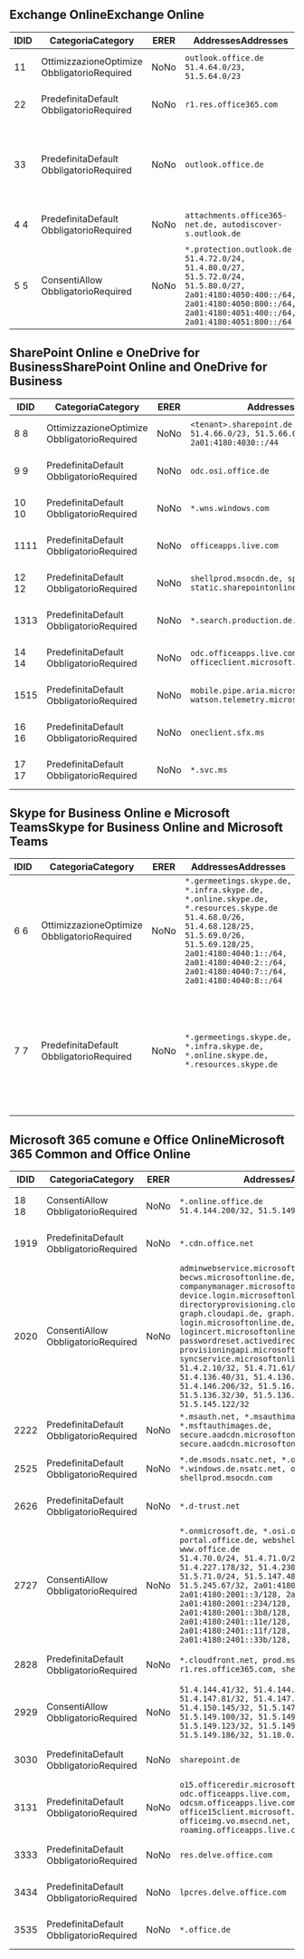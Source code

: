 <!--THIS FILE IS AUTOMATICALLY GENERATED. MANUAL CHANGES WILL BE OVERWRITTEN.-->
<!--Please contact the Office 365 Endpoints team with any questions.-->
<!--Germany endpoints version 2020120100-->
<!--File generated 2021-06-16 17:00:28.7402-->

## <a name="exchange-online"></a><span data-ttu-id="665f5-101">Exchange Online</span><span class="sxs-lookup"><span data-stu-id="665f5-101">Exchange Online</span></span>

<span data-ttu-id="665f5-102">ID</span><span class="sxs-lookup"><span data-stu-id="665f5-102">ID</span></span> | <span data-ttu-id="665f5-103">Categoria</span><span class="sxs-lookup"><span data-stu-id="665f5-103">Category</span></span> | <span data-ttu-id="665f5-104">ER</span><span class="sxs-lookup"><span data-stu-id="665f5-104">ER</span></span> | <span data-ttu-id="665f5-105">Addresses</span><span class="sxs-lookup"><span data-stu-id="665f5-105">Addresses</span></span> | <span data-ttu-id="665f5-106">Porte</span><span class="sxs-lookup"><span data-stu-id="665f5-106">Ports</span></span>
-- | -------------------- | -- | ----------------------------------------------------------------------------------------------------------------------------------------------------------------------------------------- | -------------------------------
<span data-ttu-id="665f5-107">1</span><span class="sxs-lookup"><span data-stu-id="665f5-107">1</span></span> | <span data-ttu-id="665f5-108">Ottimizzazione</span><span class="sxs-lookup"><span data-stu-id="665f5-108">Optimize</span></span><BR><span data-ttu-id="665f5-109">Obbligatorio</span><span class="sxs-lookup"><span data-stu-id="665f5-109">Required</span></span> | <span data-ttu-id="665f5-110">No</span><span class="sxs-lookup"><span data-stu-id="665f5-110">No</span></span> | `outlook.office.de`<BR>`51.4.64.0/23, 51.5.64.0/23` | <span data-ttu-id="665f5-111">**TCP:** 443, 80</span><span class="sxs-lookup"><span data-stu-id="665f5-111">**TCP:** 443, 80</span></span>
<span data-ttu-id="665f5-112">2</span><span class="sxs-lookup"><span data-stu-id="665f5-112">2</span></span> | <span data-ttu-id="665f5-113">Predefinita</span><span class="sxs-lookup"><span data-stu-id="665f5-113">Default</span></span><BR><span data-ttu-id="665f5-114">Obbligatorio</span><span class="sxs-lookup"><span data-stu-id="665f5-114">Required</span></span> | <span data-ttu-id="665f5-115">No</span><span class="sxs-lookup"><span data-stu-id="665f5-115">No</span></span> | `r1.res.office365.com` | <span data-ttu-id="665f5-116">**TCP:** 443, 80</span><span class="sxs-lookup"><span data-stu-id="665f5-116">**TCP:** 443, 80</span></span>
<span data-ttu-id="665f5-117">3</span><span class="sxs-lookup"><span data-stu-id="665f5-117">3</span></span> | <span data-ttu-id="665f5-118">Predefinita</span><span class="sxs-lookup"><span data-stu-id="665f5-118">Default</span></span><BR><span data-ttu-id="665f5-119">Obbligatorio</span><span class="sxs-lookup"><span data-stu-id="665f5-119">Required</span></span> | <span data-ttu-id="665f5-120">No</span><span class="sxs-lookup"><span data-stu-id="665f5-120">No</span></span> | `outlook.office.de` | <span data-ttu-id="665f5-121">**TCP:** 143, 25, 587, 993, 995</span><span class="sxs-lookup"><span data-stu-id="665f5-121">**TCP:** 143, 25, 587, 993, 995</span></span>
<span data-ttu-id="665f5-122">4 </span><span class="sxs-lookup"><span data-stu-id="665f5-122">4</span></span> | <span data-ttu-id="665f5-123">Predefinita</span><span class="sxs-lookup"><span data-stu-id="665f5-123">Default</span></span><BR><span data-ttu-id="665f5-124">Obbligatorio</span><span class="sxs-lookup"><span data-stu-id="665f5-124">Required</span></span> | <span data-ttu-id="665f5-125">No</span><span class="sxs-lookup"><span data-stu-id="665f5-125">No</span></span> | `attachments.office365-net.de, autodiscover-s.outlook.de` | <span data-ttu-id="665f5-126">**TCP:** 443, 80</span><span class="sxs-lookup"><span data-stu-id="665f5-126">**TCP:** 443, 80</span></span>
<span data-ttu-id="665f5-127">5 </span><span class="sxs-lookup"><span data-stu-id="665f5-127">5</span></span> | <span data-ttu-id="665f5-128">Consenti</span><span class="sxs-lookup"><span data-stu-id="665f5-128">Allow</span></span><BR><span data-ttu-id="665f5-129">Obbligatorio</span><span class="sxs-lookup"><span data-stu-id="665f5-129">Required</span></span> | <span data-ttu-id="665f5-130">No</span><span class="sxs-lookup"><span data-stu-id="665f5-130">No</span></span> | `*.protection.outlook.de`<BR>`51.4.72.0/24, 51.4.80.0/27, 51.5.72.0/24, 51.5.80.0/27, 2a01:4180:4050:400::/64, 2a01:4180:4050:800::/64, 2a01:4180:4051:400::/64, 2a01:4180:4051:800::/64` | <span data-ttu-id="665f5-131">**TCP:** 25, 443</span><span class="sxs-lookup"><span data-stu-id="665f5-131">**TCP:** 25, 443</span></span>

## <a name="sharepoint-online-and-onedrive-for-business"></a><span data-ttu-id="665f5-132">SharePoint Online e OneDrive for Business</span><span class="sxs-lookup"><span data-stu-id="665f5-132">SharePoint Online and OneDrive for Business</span></span>

<span data-ttu-id="665f5-133">ID</span><span class="sxs-lookup"><span data-stu-id="665f5-133">ID</span></span> | <span data-ttu-id="665f5-134">Categoria</span><span class="sxs-lookup"><span data-stu-id="665f5-134">Category</span></span> | <span data-ttu-id="665f5-135">ER</span><span class="sxs-lookup"><span data-stu-id="665f5-135">ER</span></span> | <span data-ttu-id="665f5-136">Addresses</span><span class="sxs-lookup"><span data-stu-id="665f5-136">Addresses</span></span> | <span data-ttu-id="665f5-137">Porte</span><span class="sxs-lookup"><span data-stu-id="665f5-137">Ports</span></span>
-- | -------------------- | -- | ------------------------------------------------------------------------------ | ----------------
<span data-ttu-id="665f5-138">8 </span><span class="sxs-lookup"><span data-stu-id="665f5-138">8</span></span> | <span data-ttu-id="665f5-139">Ottimizzazione</span><span class="sxs-lookup"><span data-stu-id="665f5-139">Optimize</span></span><BR><span data-ttu-id="665f5-140">Obbligatorio</span><span class="sxs-lookup"><span data-stu-id="665f5-140">Required</span></span> | <span data-ttu-id="665f5-141">No</span><span class="sxs-lookup"><span data-stu-id="665f5-141">No</span></span> | `<tenant>.sharepoint.de`<BR>`51.4.66.0/23, 51.5.66.0/23, 2a01:4180:4030::/44` | <span data-ttu-id="665f5-142">**TCP:** 443, 80</span><span class="sxs-lookup"><span data-stu-id="665f5-142">**TCP:** 443, 80</span></span>
<span data-ttu-id="665f5-143">9 </span><span class="sxs-lookup"><span data-stu-id="665f5-143">9</span></span> | <span data-ttu-id="665f5-144">Predefinita</span><span class="sxs-lookup"><span data-stu-id="665f5-144">Default</span></span><BR><span data-ttu-id="665f5-145">Obbligatorio</span><span class="sxs-lookup"><span data-stu-id="665f5-145">Required</span></span> | <span data-ttu-id="665f5-146">No</span><span class="sxs-lookup"><span data-stu-id="665f5-146">No</span></span> | `odc.osi.office.de` | <span data-ttu-id="665f5-147">**TCP:** 443, 80</span><span class="sxs-lookup"><span data-stu-id="665f5-147">**TCP:** 443, 80</span></span>
<span data-ttu-id="665f5-148">10  </span><span class="sxs-lookup"><span data-stu-id="665f5-148">10</span></span> | <span data-ttu-id="665f5-149">Predefinita</span><span class="sxs-lookup"><span data-stu-id="665f5-149">Default</span></span><BR><span data-ttu-id="665f5-150">Obbligatorio</span><span class="sxs-lookup"><span data-stu-id="665f5-150">Required</span></span> | <span data-ttu-id="665f5-151">No</span><span class="sxs-lookup"><span data-stu-id="665f5-151">No</span></span> | `*.wns.windows.com` | <span data-ttu-id="665f5-152">**TCP:** 443, 80</span><span class="sxs-lookup"><span data-stu-id="665f5-152">**TCP:** 443, 80</span></span>
<span data-ttu-id="665f5-153">11</span><span class="sxs-lookup"><span data-stu-id="665f5-153">11</span></span> | <span data-ttu-id="665f5-154">Predefinita</span><span class="sxs-lookup"><span data-stu-id="665f5-154">Default</span></span><BR><span data-ttu-id="665f5-155">Obbligatorio</span><span class="sxs-lookup"><span data-stu-id="665f5-155">Required</span></span> | <span data-ttu-id="665f5-156">No</span><span class="sxs-lookup"><span data-stu-id="665f5-156">No</span></span> | `officeapps.live.com` | <span data-ttu-id="665f5-157">**TCP:** 443, 80</span><span class="sxs-lookup"><span data-stu-id="665f5-157">**TCP:** 443, 80</span></span>
<span data-ttu-id="665f5-158">12 </span><span class="sxs-lookup"><span data-stu-id="665f5-158">12</span></span> | <span data-ttu-id="665f5-159">Predefinita</span><span class="sxs-lookup"><span data-stu-id="665f5-159">Default</span></span><BR><span data-ttu-id="665f5-160">Obbligatorio</span><span class="sxs-lookup"><span data-stu-id="665f5-160">Required</span></span> | <span data-ttu-id="665f5-161">No</span><span class="sxs-lookup"><span data-stu-id="665f5-161">No</span></span> | `shellprod.msocdn.de, spoprod-a.akamaihd.net, static.sharepointonline.com` | <span data-ttu-id="665f5-162">**TCP:** 443, 80</span><span class="sxs-lookup"><span data-stu-id="665f5-162">**TCP:** 443, 80</span></span>
<span data-ttu-id="665f5-163">13</span><span class="sxs-lookup"><span data-stu-id="665f5-163">13</span></span> | <span data-ttu-id="665f5-164">Predefinita</span><span class="sxs-lookup"><span data-stu-id="665f5-164">Default</span></span><BR><span data-ttu-id="665f5-165">Obbligatorio</span><span class="sxs-lookup"><span data-stu-id="665f5-165">Required</span></span> | <span data-ttu-id="665f5-166">No</span><span class="sxs-lookup"><span data-stu-id="665f5-166">No</span></span> | `*.search.production.de.azuretrafficmanager.de` | <span data-ttu-id="665f5-167">**TCP:** 443</span><span class="sxs-lookup"><span data-stu-id="665f5-167">**TCP:** 443</span></span>
<span data-ttu-id="665f5-168">14 </span><span class="sxs-lookup"><span data-stu-id="665f5-168">14</span></span> | <span data-ttu-id="665f5-169">Predefinita</span><span class="sxs-lookup"><span data-stu-id="665f5-169">Default</span></span><BR><span data-ttu-id="665f5-170">Obbligatorio</span><span class="sxs-lookup"><span data-stu-id="665f5-170">Required</span></span> | <span data-ttu-id="665f5-171">No</span><span class="sxs-lookup"><span data-stu-id="665f5-171">No</span></span> | `odc.officeapps.live.com, officeclient.microsoft.com` | <span data-ttu-id="665f5-172">**TCP:** 443, 80</span><span class="sxs-lookup"><span data-stu-id="665f5-172">**TCP:** 443, 80</span></span>
<span data-ttu-id="665f5-173">15</span><span class="sxs-lookup"><span data-stu-id="665f5-173">15</span></span> | <span data-ttu-id="665f5-174">Predefinita</span><span class="sxs-lookup"><span data-stu-id="665f5-174">Default</span></span><BR><span data-ttu-id="665f5-175">Obbligatorio</span><span class="sxs-lookup"><span data-stu-id="665f5-175">Required</span></span> | <span data-ttu-id="665f5-176">No</span><span class="sxs-lookup"><span data-stu-id="665f5-176">No</span></span> | `mobile.pipe.aria.microsoft.com, ssw.live.com, watson.telemetry.microsoft.com` | <span data-ttu-id="665f5-177">**TCP:** 443, 80</span><span class="sxs-lookup"><span data-stu-id="665f5-177">**TCP:** 443, 80</span></span>
<span data-ttu-id="665f5-178">16 </span><span class="sxs-lookup"><span data-stu-id="665f5-178">16</span></span> | <span data-ttu-id="665f5-179">Predefinita</span><span class="sxs-lookup"><span data-stu-id="665f5-179">Default</span></span><BR><span data-ttu-id="665f5-180">Obbligatorio</span><span class="sxs-lookup"><span data-stu-id="665f5-180">Required</span></span> | <span data-ttu-id="665f5-181">No</span><span class="sxs-lookup"><span data-stu-id="665f5-181">No</span></span> | `oneclient.sfx.ms` | <span data-ttu-id="665f5-182">**TCP:** 443, 80</span><span class="sxs-lookup"><span data-stu-id="665f5-182">**TCP:** 443, 80</span></span>
<span data-ttu-id="665f5-183">17 </span><span class="sxs-lookup"><span data-stu-id="665f5-183">17</span></span> | <span data-ttu-id="665f5-184">Predefinita</span><span class="sxs-lookup"><span data-stu-id="665f5-184">Default</span></span><BR><span data-ttu-id="665f5-185">Obbligatorio</span><span class="sxs-lookup"><span data-stu-id="665f5-185">Required</span></span> | <span data-ttu-id="665f5-186">No</span><span class="sxs-lookup"><span data-stu-id="665f5-186">No</span></span> | `*.svc.ms` | <span data-ttu-id="665f5-187">**TCP:** 443, 80</span><span class="sxs-lookup"><span data-stu-id="665f5-187">**TCP:** 443, 80</span></span>

## <a name="skype-for-business-online-and-microsoft-teams"></a><span data-ttu-id="665f5-188">Skype for Business Online e Microsoft Teams</span><span class="sxs-lookup"><span data-stu-id="665f5-188">Skype for Business Online and Microsoft Teams</span></span>

<span data-ttu-id="665f5-189">ID</span><span class="sxs-lookup"><span data-stu-id="665f5-189">ID</span></span> | <span data-ttu-id="665f5-190">Categoria</span><span class="sxs-lookup"><span data-stu-id="665f5-190">Category</span></span> | <span data-ttu-id="665f5-191">ER</span><span class="sxs-lookup"><span data-stu-id="665f5-191">ER</span></span> | <span data-ttu-id="665f5-192">Addresses</span><span class="sxs-lookup"><span data-stu-id="665f5-192">Addresses</span></span> | <span data-ttu-id="665f5-193">Porte</span><span class="sxs-lookup"><span data-stu-id="665f5-193">Ports</span></span>
-- | -------------------- | -- | ----------------------------------------------------------------------------------------------------------------------------------------------------------------------------------------------------------------------------------------------- | --------------------------------------------------
<span data-ttu-id="665f5-194">6 </span><span class="sxs-lookup"><span data-stu-id="665f5-194">6</span></span> | <span data-ttu-id="665f5-195">Ottimizzazione</span><span class="sxs-lookup"><span data-stu-id="665f5-195">Optimize</span></span><BR><span data-ttu-id="665f5-196">Obbligatorio</span><span class="sxs-lookup"><span data-stu-id="665f5-196">Required</span></span> | <span data-ttu-id="665f5-197">No</span><span class="sxs-lookup"><span data-stu-id="665f5-197">No</span></span> | `*.germeetings.skype.de, *.infra.skype.de, *.online.skype.de, *.resources.skype.de`<BR>`51.4.68.0/26, 51.4.68.128/25, 51.5.69.0/26, 51.5.69.128/25, 2a01:4180:4040:1::/64, 2a01:4180:4040:2::/64, 2a01:4180:4040:7::/64, 2a01:4180:4040:8::/64` | <span data-ttu-id="665f5-198">**TCP:** 443, 80</span><span class="sxs-lookup"><span data-stu-id="665f5-198">**TCP:** 443, 80</span></span><BR><span data-ttu-id="665f5-199">**UDP:** 3478</span><span class="sxs-lookup"><span data-stu-id="665f5-199">**UDP:** 3478</span></span>
<span data-ttu-id="665f5-200">7 </span><span class="sxs-lookup"><span data-stu-id="665f5-200">7</span></span> | <span data-ttu-id="665f5-201">Predefinita</span><span class="sxs-lookup"><span data-stu-id="665f5-201">Default</span></span><BR><span data-ttu-id="665f5-202">Obbligatorio</span><span class="sxs-lookup"><span data-stu-id="665f5-202">Required</span></span> | <span data-ttu-id="665f5-203">No</span><span class="sxs-lookup"><span data-stu-id="665f5-203">No</span></span> | `*.germeetings.skype.de, *.infra.skype.de, *.online.skype.de, *.resources.skype.de` | <span data-ttu-id="665f5-204">**TCP:** 5061, 50000-59999</span><span class="sxs-lookup"><span data-stu-id="665f5-204">**TCP:** 5061, 50000-59999</span></span><BR><span data-ttu-id="665f5-205">**UDP:** 50000-59999</span><span class="sxs-lookup"><span data-stu-id="665f5-205">**UDP:** 50000-59999</span></span>

## <a name="microsoft-365-common-and-office-online"></a><span data-ttu-id="665f5-206">Microsoft 365 comune e Office Online</span><span class="sxs-lookup"><span data-stu-id="665f5-206">Microsoft 365 Common and Office Online</span></span>

<span data-ttu-id="665f5-207">ID</span><span class="sxs-lookup"><span data-stu-id="665f5-207">ID</span></span> | <span data-ttu-id="665f5-208">Categoria</span><span class="sxs-lookup"><span data-stu-id="665f5-208">Category</span></span> | <span data-ttu-id="665f5-209">ER</span><span class="sxs-lookup"><span data-stu-id="665f5-209">ER</span></span> | <span data-ttu-id="665f5-210">Addresses</span><span class="sxs-lookup"><span data-stu-id="665f5-210">Addresses</span></span> | <span data-ttu-id="665f5-211">Porte</span><span class="sxs-lookup"><span data-stu-id="665f5-211">Ports</span></span>
-- | ------------------- | -- | -------------------------------------------------------------------------------------------------------------------------------------------------------------------------------------------------------------------------------------------------------------------------------------------------------------------------------------------------------------------------------------------------------------------------------------------------------------------------------------------------------------------------------------------------------------------------------------------------------------------------- | ----------------
<span data-ttu-id="665f5-212">18 </span><span class="sxs-lookup"><span data-stu-id="665f5-212">18</span></span> | <span data-ttu-id="665f5-213">Consenti</span><span class="sxs-lookup"><span data-stu-id="665f5-213">Allow</span></span><BR><span data-ttu-id="665f5-214">Obbligatorio</span><span class="sxs-lookup"><span data-stu-id="665f5-214">Required</span></span> | <span data-ttu-id="665f5-215">No</span><span class="sxs-lookup"><span data-stu-id="665f5-215">No</span></span> | `*.online.office.de`<BR>`51.4.144.200/32, 51.5.149.3/32, 51.18.16.0/23` | <span data-ttu-id="665f5-216">**TCP:** 443</span><span class="sxs-lookup"><span data-stu-id="665f5-216">**TCP:** 443</span></span>
<span data-ttu-id="665f5-217">19</span><span class="sxs-lookup"><span data-stu-id="665f5-217">19</span></span> | <span data-ttu-id="665f5-218">Predefinita</span><span class="sxs-lookup"><span data-stu-id="665f5-218">Default</span></span><BR><span data-ttu-id="665f5-219">Obbligatorio</span><span class="sxs-lookup"><span data-stu-id="665f5-219">Required</span></span> | <span data-ttu-id="665f5-220">No</span><span class="sxs-lookup"><span data-stu-id="665f5-220">No</span></span> | `*.cdn.office.net` | <span data-ttu-id="665f5-221">**TCP:** 443</span><span class="sxs-lookup"><span data-stu-id="665f5-221">**TCP:** 443</span></span>
<span data-ttu-id="665f5-222">20</span><span class="sxs-lookup"><span data-stu-id="665f5-222">20</span></span> | <span data-ttu-id="665f5-223">Consenti</span><span class="sxs-lookup"><span data-stu-id="665f5-223">Allow</span></span><BR><span data-ttu-id="665f5-224">Obbligatorio</span><span class="sxs-lookup"><span data-stu-id="665f5-224">Required</span></span> | <span data-ttu-id="665f5-225">No</span><span class="sxs-lookup"><span data-stu-id="665f5-225">No</span></span> | `adminwebservice.microsoftonline.de, becws.microsoftonline.de, companymanager.microsoftonline.de, device.login.microsoftonline.de, directoryprovisioning.cloudapi.de, graph.cloudapi.de, graph.microsoft.de, login.microsoftonline.de, logincert.microsoftonline.de, pas.cloudapi.de, passwordreset.activedirectory.microsoftazure.de, provisioningapi.microsoftonline.de, syncservice.microsoftonline.de`<BR>`51.4.2.10/32, 51.4.71.61/32, 51.4.136.38/31, 51.4.136.40/31, 51.4.136.42/32, 51.4.146.38/32, 51.4.146.206/32, 51.5.16.7/32, 51.5.71.22/32, 51.5.136.32/30, 51.5.136.36/32, 51.5.145.29/32, 51.5.145.122/32` | <span data-ttu-id="665f5-226">**TCP:** 443, 80</span><span class="sxs-lookup"><span data-stu-id="665f5-226">**TCP:** 443, 80</span></span>
<span data-ttu-id="665f5-227">22</span><span class="sxs-lookup"><span data-stu-id="665f5-227">22</span></span> | <span data-ttu-id="665f5-228">Predefinita</span><span class="sxs-lookup"><span data-stu-id="665f5-228">Default</span></span><BR><span data-ttu-id="665f5-229">Obbligatorio</span><span class="sxs-lookup"><span data-stu-id="665f5-229">Required</span></span> | <span data-ttu-id="665f5-230">No</span><span class="sxs-lookup"><span data-stu-id="665f5-230">No</span></span> | `*.msauth.net, *.msauthimages.de, *.msftauth.net, *.msftauthimages.de, secure.aadcdn.microsoftonline-p.com, secure.aadcdn.microsoftonline-p.de` | <span data-ttu-id="665f5-231">**TCP:** 443, 80</span><span class="sxs-lookup"><span data-stu-id="665f5-231">**TCP:** 443, 80</span></span>
<span data-ttu-id="665f5-232">25</span><span class="sxs-lookup"><span data-stu-id="665f5-232">25</span></span> | <span data-ttu-id="665f5-233">Predefinita</span><span class="sxs-lookup"><span data-stu-id="665f5-233">Default</span></span><BR><span data-ttu-id="665f5-234">Obbligatorio</span><span class="sxs-lookup"><span data-stu-id="665f5-234">Required</span></span> | <span data-ttu-id="665f5-235">No</span><span class="sxs-lookup"><span data-stu-id="665f5-235">No</span></span> | `*.de.msods.nsatc.net, *.office.de.akadns.net, *.windows.de.nsatc.net, officehome.msocdn.de, shellprod.msocdn.com` | <span data-ttu-id="665f5-236">**TCP:** 443, 80</span><span class="sxs-lookup"><span data-stu-id="665f5-236">**TCP:** 443, 80</span></span>
<span data-ttu-id="665f5-237">26</span><span class="sxs-lookup"><span data-stu-id="665f5-237">26</span></span> | <span data-ttu-id="665f5-238">Predefinita</span><span class="sxs-lookup"><span data-stu-id="665f5-238">Default</span></span><BR><span data-ttu-id="665f5-239">Obbligatorio</span><span class="sxs-lookup"><span data-stu-id="665f5-239">Required</span></span> | <span data-ttu-id="665f5-240">No</span><span class="sxs-lookup"><span data-stu-id="665f5-240">No</span></span> | `*.d-trust.net` | <span data-ttu-id="665f5-241">**TCP:** 443, 80</span><span class="sxs-lookup"><span data-stu-id="665f5-241">**TCP:** 443, 80</span></span>
<span data-ttu-id="665f5-242">27</span><span class="sxs-lookup"><span data-stu-id="665f5-242">27</span></span> | <span data-ttu-id="665f5-243">Consenti</span><span class="sxs-lookup"><span data-stu-id="665f5-243">Allow</span></span><BR><span data-ttu-id="665f5-244">Obbligatorio</span><span class="sxs-lookup"><span data-stu-id="665f5-244">Required</span></span> | <span data-ttu-id="665f5-245">No</span><span class="sxs-lookup"><span data-stu-id="665f5-245">No</span></span> | `*.onmicrosoft.de, *.osi.office.de, office.de, portal.office.de, webshell.suite.office.de, www.office.de`<BR>`51.4.70.0/24, 51.4.71.0/24, 51.4.226.115/32, 51.4.227.178/32, 51.4.230.178/32, 51.5.70.0/24, 51.5.71.0/24, 51.5.147.48/32, 51.5.242.163/32, 51.5.245.67/32, 2a01:4180:2001::2/128, 2a01:4180:2001::3/128, 2a01:4180:2001::92/128, 2a01:4180:2001::234/128, 2a01:4180:2001::3b8/128, 2a01:4180:2401::5/128, 2a01:4180:2401::11e/128, 2a01:4180:2401::11f/128, 2a01:4180:2401::33b/128, 2a01:4180:2401::55b/128` | <span data-ttu-id="665f5-246">**TCP:** 443, 80</span><span class="sxs-lookup"><span data-stu-id="665f5-246">**TCP:** 443, 80</span></span>
<span data-ttu-id="665f5-247">28</span><span class="sxs-lookup"><span data-stu-id="665f5-247">28</span></span> | <span data-ttu-id="665f5-248">Predefinita</span><span class="sxs-lookup"><span data-stu-id="665f5-248">Default</span></span><BR><span data-ttu-id="665f5-249">Obbligatorio</span><span class="sxs-lookup"><span data-stu-id="665f5-249">Required</span></span> | <span data-ttu-id="665f5-250">No</span><span class="sxs-lookup"><span data-stu-id="665f5-250">No</span></span> | `*.cloudfront.net, prod.msocdn.de, r1.res.office365.com, shellprod.msocdn.de` | <span data-ttu-id="665f5-251">**TCP:** 443, 80</span><span class="sxs-lookup"><span data-stu-id="665f5-251">**TCP:** 443, 80</span></span>
<span data-ttu-id="665f5-252">29</span><span class="sxs-lookup"><span data-stu-id="665f5-252">29</span></span> | <span data-ttu-id="665f5-253">Consenti</span><span class="sxs-lookup"><span data-stu-id="665f5-253">Allow</span></span><BR><span data-ttu-id="665f5-254">Obbligatorio</span><span class="sxs-lookup"><span data-stu-id="665f5-254">Required</span></span> | <span data-ttu-id="665f5-255">No</span><span class="sxs-lookup"><span data-stu-id="665f5-255">No</span></span> | `51.4.144.41/32, 51.4.144.174/32, 51.4.145.38/32, 51.4.147.81/32, 51.4.147.233/32, 51.4.148.12/32, 51.4.150.145/32, 51.5.147.242/32, 51.5.149.100/32, 51.5.149.119/32, 51.5.149.123/32, 51.5.149.180/32, 51.5.149.186/32, 51.18.0.0/21` | <span data-ttu-id="665f5-256">**TCP:** 443, 80</span><span class="sxs-lookup"><span data-stu-id="665f5-256">**TCP:** 443, 80</span></span>
<span data-ttu-id="665f5-257">30</span><span class="sxs-lookup"><span data-stu-id="665f5-257">30</span></span> | <span data-ttu-id="665f5-258">Predefinita</span><span class="sxs-lookup"><span data-stu-id="665f5-258">Default</span></span><BR><span data-ttu-id="665f5-259">Obbligatorio</span><span class="sxs-lookup"><span data-stu-id="665f5-259">Required</span></span> | <span data-ttu-id="665f5-260">No</span><span class="sxs-lookup"><span data-stu-id="665f5-260">No</span></span> | `sharepoint.de` | <span data-ttu-id="665f5-261">**TCP:** 443, 80</span><span class="sxs-lookup"><span data-stu-id="665f5-261">**TCP:** 443, 80</span></span>
<span data-ttu-id="665f5-262">31</span><span class="sxs-lookup"><span data-stu-id="665f5-262">31</span></span> | <span data-ttu-id="665f5-263">Predefinita</span><span class="sxs-lookup"><span data-stu-id="665f5-263">Default</span></span><BR><span data-ttu-id="665f5-264">Obbligatorio</span><span class="sxs-lookup"><span data-stu-id="665f5-264">Required</span></span> | <span data-ttu-id="665f5-265">No</span><span class="sxs-lookup"><span data-stu-id="665f5-265">No</span></span> | `o15.officeredir.microsoft.com, odc.officeapps.live.com, odcsm.officeapps.live.com, office.microsoft.com, office15client.microsoft.com, officeimg.vo.msecnd.net, roaming.officeapps.live.com` | <span data-ttu-id="665f5-266">**TCP:** 443, 80</span><span class="sxs-lookup"><span data-stu-id="665f5-266">**TCP:** 443, 80</span></span>
<span data-ttu-id="665f5-267">33</span><span class="sxs-lookup"><span data-stu-id="665f5-267">33</span></span> | <span data-ttu-id="665f5-268">Predefinita</span><span class="sxs-lookup"><span data-stu-id="665f5-268">Default</span></span><BR><span data-ttu-id="665f5-269">Obbligatorio</span><span class="sxs-lookup"><span data-stu-id="665f5-269">Required</span></span> | <span data-ttu-id="665f5-270">No</span><span class="sxs-lookup"><span data-stu-id="665f5-270">No</span></span> | `res.delve.office.com` | <span data-ttu-id="665f5-271">**TCP:** 443</span><span class="sxs-lookup"><span data-stu-id="665f5-271">**TCP:** 443</span></span>
<span data-ttu-id="665f5-272">34</span><span class="sxs-lookup"><span data-stu-id="665f5-272">34</span></span> | <span data-ttu-id="665f5-273">Predefinita</span><span class="sxs-lookup"><span data-stu-id="665f5-273">Default</span></span><BR><span data-ttu-id="665f5-274">Obbligatorio</span><span class="sxs-lookup"><span data-stu-id="665f5-274">Required</span></span> | <span data-ttu-id="665f5-275">No</span><span class="sxs-lookup"><span data-stu-id="665f5-275">No</span></span> | `lpcres.delve.office.com` | <span data-ttu-id="665f5-276">**TCP:** 443</span><span class="sxs-lookup"><span data-stu-id="665f5-276">**TCP:** 443</span></span>
<span data-ttu-id="665f5-277">35</span><span class="sxs-lookup"><span data-stu-id="665f5-277">35</span></span> | <span data-ttu-id="665f5-278">Predefinita</span><span class="sxs-lookup"><span data-stu-id="665f5-278">Default</span></span><BR><span data-ttu-id="665f5-279">Obbligatorio</span><span class="sxs-lookup"><span data-stu-id="665f5-279">Required</span></span> | <span data-ttu-id="665f5-280">No</span><span class="sxs-lookup"><span data-stu-id="665f5-280">No</span></span> | `*.office.de` | <span data-ttu-id="665f5-281">**TCP:** 443, 80</span><span class="sxs-lookup"><span data-stu-id="665f5-281">**TCP:** 443, 80</span></span>
